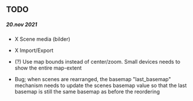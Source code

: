 ## TODO

##### 20.nov 2021

- X Scene media (bilder)
- X Import/Export

- (?) Use map bounds instead of center/zoom. Small devices needs to show the entire map-extent
- Bug; when scenes are rearranged, the basemap "last_basemap" mechanism needs to update the scenes basemap value so that the last basemap is still the same basemap as before the reordering
